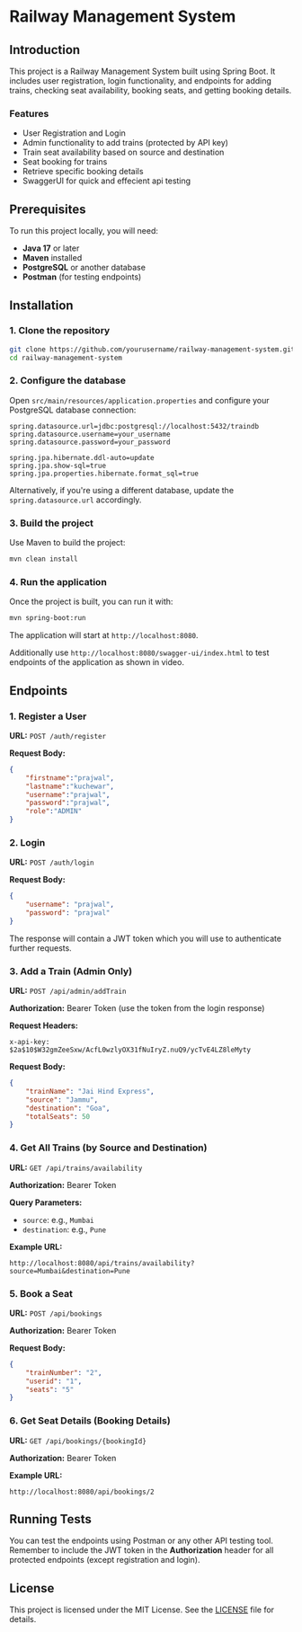 # Railway Management System

## Introduction

This project is a Railway Management System built using Spring Boot. It includes user registration, login functionality, and endpoints for adding trains, checking seat availability, booking seats, and getting booking details.

### Features

- User Registration and Login
- Admin functionality to add trains (protected by API key)
- Train seat availability based on source and destination
- Seat booking for trains
- Retrieve specific booking details
- SwaggerUI for quick and effecient api testing

## Prerequisites

To run this project locally, you will need:

- **Java 17** or later
- **Maven** installed
- **PostgreSQL** or another database
- **Postman** (for testing endpoints)

## Installation

### 1. Clone the repository

```bash
git clone https://github.com/yourusername/railway-management-system.git
cd railway-management-system
```

### 2. Configure the database

Open `src/main/resources/application.properties` and configure your PostgreSQL database connection:

```properties
spring.datasource.url=jdbc:postgresql://localhost:5432/traindb
spring.datasource.username=your_username
spring.datasource.password=your_password

spring.jpa.hibernate.ddl-auto=update
spring.jpa.show-sql=true
spring.jpa.properties.hibernate.format_sql=true
```

Alternatively, if you're using a different database, update the `spring.datasource.url` accordingly.

### 3. Build the project

Use Maven to build the project:

```bash
mvn clean install
```

### 4. Run the application

Once the project is built, you can run it with:

```bash
mvn spring-boot:run
```

The application will start at `http://localhost:8080`.

Additionally use `http://localhost:8080/swagger-ui/index.html` to test endpoints of the application as shown in video.

## Endpoints

### 1. Register a User

**URL:** `POST /auth/register`

**Request Body:**

```json
{
    "firstname":"prajwal",
    "lastname":"kuchewar",
    "username":"prajwal",
    "password":"prajwal",
    "role":"ADMIN"
}
```

### 2. Login

**URL:** `POST /auth/login`

**Request Body:**

```json
{
    "username": "prajwal",
    "password": "prajwal"
}
```

The response will contain a JWT token which you will use to authenticate further requests.

### 3. Add a Train (Admin Only)

**URL:** `POST /api/admin/addTrain`

**Authorization:** Bearer Token (use the token from the login response)

**Request Headers:**

```plaintext
x-api-key: $2a$10$W32gmZeeSxw/AcfL0wzlyOX31fNuIryZ.nuQ9/ycTvE4LZ8leMyty
```

**Request Body:**

```json
{
    "trainName": "Jai Hind Express",
    "source": "Jammu",
    "destination": "Goa",
    "totalSeats": 50
}
```

### 4. Get All Trains (by Source and Destination)

**URL:** `GET /api/trains/availability`

**Authorization:** Bearer Token

**Query Parameters:**

- `source`: e.g., `Mumbai`
- `destination`: e.g., `Pune`

**Example URL:**

```plaintext
http://localhost:8080/api/trains/availability?source=Mumbai&destination=Pune
```

### 5. Book a Seat

**URL:** `POST /api/bookings`

**Authorization:** Bearer Token

**Request Body:**

```json
{
    "trainNumber": "2",
    "userid": "1",
    "seats": "5"
}
```

### 6. Get Seat Details (Booking Details)

**URL:** `GET /api/bookings/{bookingId}`

**Authorization:** Bearer Token

**Example URL:**

```plaintext
http://localhost:8080/api/bookings/2
```

## Running Tests

You can test the endpoints using Postman or any other API testing tool. Remember to include the JWT token in the **Authorization** header for all protected endpoints (except registration and login).

## License

This project is licensed under the MIT License. See the [LICENSE](LICENSE) file for details.
